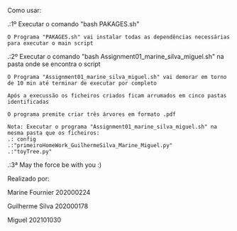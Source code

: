 Como usar:


.:1º Executar o comando "bash PAKAGES.sh" 

	O Programa "PAKAGES.sh" vai instalar todas as dependências necessárias para executar o main script


.:2º Executar o comando "bash Assignment01_marine_silva_miguel.sh" na pasta onde se encontra o script


	O Programa "Assignment01_marine_silva_miguel.sh" vai demorar em torno de 10 min até terminar de executar por completo
	
	Após a execussão os ficheiros criados ficam arrumados em cinco pastas identificadas
	
	O programa premite criar três árvores em formato .pdf
	
	Nota: Executar o programa "Assignment01_marine_silva_miguel.sh" na mesma pasta que os ficheiros: 
	.: config
	.:"primeiroHomeWork_GuilhermeSilva_Marine_Miguel.py"
	.:"toyTree.py"


.:3ª May the force be with you :)


Realizado por:


Marine Fournier 202000224

Guilherme Silva 202000178

Miguel 202101030
    
